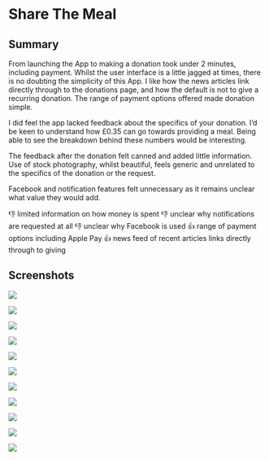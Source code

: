 # Share The Meal

## Summary

From launching the App to making a donation took under 2 minutes, including payment. Whilst the user interface is a little jagged at times, there is no doubting the simplicity of this App. I like how the news articles link directly through to the donations page, and how the default is not to give a recurring donation. The range of payment options offered made donation simple.

I did feel the app lacked feedback about the specifics of your donation. I’d be keen to understand how £0.35 can go towards providing a meal. Being able to see the breakdown behind these numbers would be interesting.

The feedback after the donation felt canned and added little information. Use of stock photography, whilst beautiful, feels generic and unrelated to the specifics of the donation or the request.

Facebook and notification features felt unnecessary as it remains unclear what value they would add.

👎 limited information on how money is spent
👎 unclear why notifications are requested at all
👎 unclear why Facebook is used
👍 range of payment options including Apple Pay
👍 news feed of recent articles links directly through to giving

## Screenshots

![](./img/ShareTheMeal_001.png)

![](./img/ShareTheMeal_002.png)

![](./img/ShareTheMeal_003.png)

![](./img/ShareTheMeal_004.png)

![](./img/ShareTheMeal_005.png)

![](./img/ShareTheMeal_006.png)

![](./img/ShareTheMeal_007.png)

![](./img/ShareTheMeal_008.png)

![](./img/ShareTheMeal_009.png)

![](./img/ShareTheMeal_010.png)

![](./img/ShareTheMeal_011.png)
